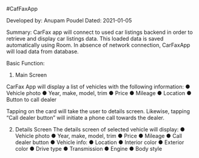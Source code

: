 #CafFaxApp

Developed by: Anupam Poudel Dated: 2021-01-05

Summary:
CarFax app will connect to used car listings
backend in order to retrieve and display car listings data. 
This loaded data is saved automatically using Room. In absence of network connection, 
CarFaxApp will load data from database.

Basic Function:
1. Main Screen

CarFax App will display a list of vehicles with the following information:
● Vehicle photo
● Year, make, model, trim
● Price
● Mileage
● Location
● Button to call dealer

Tapping on the card will take the user to details screen.
Likewise, tapping “Call dealer button” will initiate a phone call
towards the dealer.

2. Details Screen
The details screen of selected vehicle will display:
● Vehicle photo
● Year, make, model, trim
● Price
● Mileage
● Call dealer button
● Vehicle info:
  ● Location
  ● Interior color
  ● Exterior color
  ● Drive type
  ● Transmission
  ● Engine
  ● Body style

